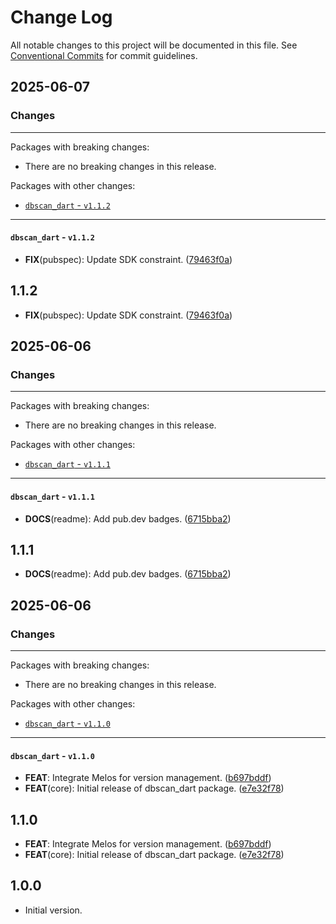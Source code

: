 # Change Log

All notable changes to this project will be documented in this file.
See [Conventional Commits](https://conventionalcommits.org) for commit guidelines.

## 2025-06-07

### Changes

---

Packages with breaking changes:

 - There are no breaking changes in this release.

Packages with other changes:

 - [`dbscan_dart` - `v1.1.2`](#dbscan_dart---v112)

---

#### `dbscan_dart` - `v1.1.2`

 - **FIX**(pubspec): Update SDK constraint. ([79463f0a](https://github.com/helpisdev/dbscan_dart.git/commit/79463f0a19ea4c3072ce8ac243d397e3aa00d3dc))

## 1.1.2

 - **FIX**(pubspec): Update SDK constraint. ([79463f0a](https://github.com/helpisdev/dbscan_dart.git/commit/79463f0a19ea4c3072ce8ac243d397e3aa00d3dc))


## 2025-06-06

### Changes

---

Packages with breaking changes:

 - There are no breaking changes in this release.

Packages with other changes:

 - [`dbscan_dart` - `v1.1.1`](#dbscan_dart---v111)

---

#### `dbscan_dart` - `v1.1.1`

 - **DOCS**(readme): Add pub.dev badges. ([6715bba2](https://github.com/helpisdev/dbscan_dart.git/commit/6715bba290785ec06a4ef4a9885e1f5aff6f4838))

## 1.1.1

 - **DOCS**(readme): Add pub.dev badges. ([6715bba2](https://github.com/helpisdev/dbscan_dart.git/commit/6715bba290785ec06a4ef4a9885e1f5aff6f4838))


## 2025-06-06

### Changes

---

Packages with breaking changes:

 - There are no breaking changes in this release.

Packages with other changes:

 - [`dbscan_dart` - `v1.1.0`](#dbscan_dart---v110)

---

#### `dbscan_dart` - `v1.1.0`

 - **FEAT**: Integrate Melos for version management. ([b697bddf](https://github.com/helpisdev/dbscan_dart.git/commit/b697bddf2b17bef87555472d51b382883fbd1a2b))
 - **FEAT**(core): Initial release of dbscan_dart package. ([e7e32f78](https://github.com/helpisdev/dbscan_dart.git/commit/e7e32f78e951c3c3c92b0dabfc473d8f20e24055))

## 1.1.0

 - **FEAT**: Integrate Melos for version management. ([b697bddf](https://github.com/helpisdev/dbscan_dart.git/commit/b697bddf2b17bef87555472d51b382883fbd1a2b))
 - **FEAT**(core): Initial release of dbscan_dart package. ([e7e32f78](https://github.com/helpisdev/dbscan_dart.git/commit/e7e32f78e951c3c3c92b0dabfc473d8f20e24055))

## 1.0.0

- Initial version.
